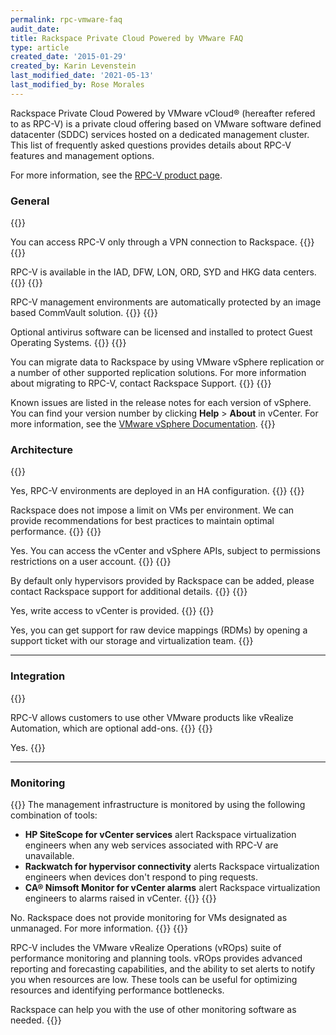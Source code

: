 ```yaml
---
permalink: rpc-vmware-faq
audit_date:
title: Rackspace Private Cloud Powered by VMware FAQ
type: article
created_date: '2015-01-29'
created_by: Karin Levenstein
last_modified_date: '2021-05-13'
last_modified_by: Rose Morales
---
```


Rackspace Private Cloud Powered by VMware vCloud&reg; (hereafter refered to as RPC-V) is a private cloud offering based on VMware software defined datacenter (SDDC) services hosted on a dedicated management cluster. This list of frequently asked questions provides details about RPC-V features and management options.

For more information, see the [RPC-V product page](https://www.rackspace.com/vmware/private-cloud).

### General

{{<accordion title="How do I access RPC-V? {#general-access}" col="in" href="accordion1">}}

You can access RPC-V only through a VPN connection to Rackspace.
{{</accordion>}}
{{<accordion title="What Rackspace data centers provide RPC-V? {#general-datacenters}" col="in" href="accordion2">}}

RPC-V is available in the IAD, DFW, LON, ORD, SYD and HKG data centers.
{{</accordion>}}
{{<accordion title="Are backups included with RPC-V? {#general-backup}" col="in" href="accordion3">}}

RPC-V management environments are automatically protected by an image based CommVault solution. 
{{</accordion>}}
{{<accordion title="Is an Anti-Virus solution included with RPC-V? {#general-backup}" col="in" href="accordion4">}}

Optional antivirus software can be licensed and installed to protect Guest Operating Systems. 
{{</accordion>}}
{{<accordion title="How can I migrate virtual machines to RPC-V? {#general-migrate}" col="in" href="accordion5">}}

You can migrate data to Rackspace by using VMware vSphere replication or a number of other supported replication solutions. For more information about migrating to RPC-V, contact Rackspace Support.
{{</accordion>}}
{{<accordion title="Where can I find a list of known issues for RPC-V? {#general-issues}" col="in" href="accordion6">}}

Known issues are listed in the release notes for each version of vSphere. You can find your version number by clicking **Help** \> **About** in vCenter. For more information, see the [VMware vSphere Documentation]( https://docs.vmware.com/en/VMware-vSphere/index.html).
{{</accordion>}}


### Architecture

{{<accordion title="Are RPC-V environments deployed in a high availability (HA) configuration? {#arch-ha}" col="in" href="accordion7">}}

Yes, RPC-V environments are deployed in an HA configuration.
{{</accordion>}}
{{<accordion title="Is there a limit to the number of VMs per environment? {#arch-limit}" col="in" href="accordion8">}}

Rackspace does not impose a limit on VMs per environment. We can provide recommendations for best practices to maintain optimal performance.
{{</accordion>}}
{{<accordion title="Can I access the vCenter API? {#arch-api}" col="in" href="accordion9">}}

Yes. You can access the vCenter and vSphere APIs, subject to permissions restrictions on a user account.
{{</accordion>}}
{{<accordion title="Can I add ESXi hypervisors in my data center to a RPC-V environment? {#arch-addhyper}" col="in" href="accordion10">}}

By default only hypervisors provided by Rackspace can be added, please contact Rackspace support for additional details.
{{</accordion>}}
{{<accordion title="Can I manage vCenter plug-ins and add my own third party plug-ins? {#arch-plugins}" col="in" href="accordion11">}}

Yes, write access to vCenter is provided.
{{</accordion>}}
{{<accordion title="Are Storage RDMs supported? {#arch-rdms}" col="in" href="accordion12">}}

Yes, you can get support for raw device mappings (RDMs) by opening a support ticket with our storage and virtualization team.
{{</accordion>}}

----

### Integration

{{<accordion title="What other VMware products are supported? {#int-other}" col="in" href="accordion13">}}

RPC-V allows customers to use other VMware products like vRealize Automation, which are optional add-ons.
{{</accordion>}}
{{<accordion title="Is Rackspace RackConnect supported with RPC-V? {#int-rackconnect}" col="in" href="accordion14">}}

Yes.
{{</accordion>}}

----

### Monitoring

{{<accordion title="How are RPC-V components monitored? {#monitoring-how}" col="in" href="accordion15">}}
The management infrastructure is monitored by using the following combination of tools:

-   **HP SiteScope for vCenter services** alert Rackspace virtualization engineers when any web services associated with RPC-V are unavailable.
-   **Rackwatch for hypervisor connectivity** alerts Rackspace virtualization engineers when devices don't respond to ping requests.
-   **CA&reg; Nimsoft Monitor for vCenter alarms** alert Rackspace virtualization engineers to alarms raised in vCenter.
{{</accordion>}}
{{<accordion title="Is monitoring provided for my unmanaged VMs? {#monitoring-unmanaged}" col="in" href="accordion16">}}

No.  Rackspace does not provide monitoring for VMs designated as unmanaged.  For more information.
{{</accordion>}}
{{<accordion title="How do I know if RPC-V resources are low? {#monitoring-resources}" col="in" href="accordion17">}}

RPC-V includes the VMware vRealize Operations (vROps) suite of performance monitoring and planning tools. vROps provides advanced reporting and forecasting capabilities, and the ability to set alerts to notify you when resources are low. These tools can be useful for optimizing resources and identifying performance bottlenecks.

Rackspace can help you with the use of other monitoring software as needed.
{{</accordion>}}
